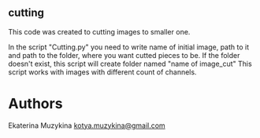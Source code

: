 ## cutting

This code was created to cutting images to smaller one. 

In the script "Cutting.py" you need to write name of initial image, path to it and path to the folder, where you want cutted pieces to be. 
If the folder doesn't exist, this script will create folder named "name of image_cut"
This script works with images with different count of channels.

# Authors
Ekaterina Muzykina kotya.muzykina@gmail.com
